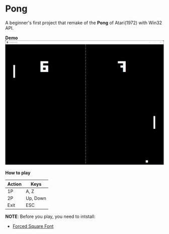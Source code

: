 __Pong__
===


A beginner's first project that remake of the __Pong__ of Atari(1972) with Win32 API.  


__Demo__
![Game Image](demo.png)



__How to play__

Action |     Keys    
------ | -----------
 1P    |     A, Z   
 2P    |    Up, Down      
Exit   |     ESC



 __NOTE__: Before you play, you need to intstall:
  * [Forced Square Font](https://www.dafont.com/forced-square.font)
